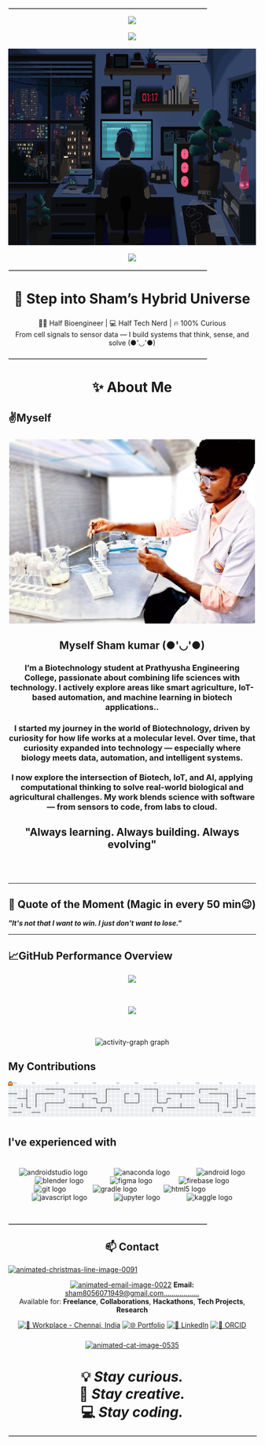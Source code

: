 <hr style="border: 1px solid #ccc; width: 80%;">
<p align="center">
  <img src="https://readme-typing-svg.demolab.com?font=DM+Serif+Text&size=50&pause=1000&color=7AA2F7&center=true&vCenter=true&width=1000&lines=Welcome!&repeat=false" />
</p>

  <p align="center">
  <img src="https://readme-typing-svg.demolab.com?font=DM+Serif+Text&size=50&pause=1000&color=7AA2F7&center=true&vCenter=true&width=1000&lines=Hi+there!+I'm+Sham+%F0%9F%91%8B&repeat=false" />
  </p>
<p align="center">
  <img height="400" src=".github/Asserts/9070324cdfc07c68d60eed0c39e77573.gif"
</p>
 <p align="center">
  <img src="https://readme-typing-svg.demolab.com?font=DM+Serif+Text&size=50&pause=1000&color=7AA2F7&center=true&vCenter=true&width=1000&lines=Biotech+Student+%7C+Tech+Researcher;Aims+great+exposure+in+Bioinformatics" />
  </p>
  
<hr style="border: 1px solid #ccc; width: 80%;">


<h1 align="center">🚀 Step into Sham’s Hybrid Universe</h1>


###

<p align="center">👨‍🔬 Half Bioengineer | 💻 Half Tech Nerd | 🔥 100% Curious<br>From cell signals to sensor data — I build systems that think, sense, and solve (●'◡'●)</p>

###

<hr style="border: 1px solid #ccc; width: 80%;">

<h1 align="center">✨ About Me</h1>

## ✌️Myself

###

<div align="center">
   <img src=".github/Asserts/WhatsApp_Image_2025-07-20_at_11.32.45_27d5e2b9-removebg-preview.png" width="500"/> 
</div>

###
<h2 align="center">  Myself Sham kumar (●'◡'●)</h2>
<h3 align="center">I’m a Biotechnology student at Prathyusha Engineering College, passionate about combining life sciences with technology. I actively explore areas like smart agriculture, IoT-based automation, and machine learning in biotech applications..</h3> 
<h3 align="center">I started my journey in the world of Biotechnology, driven by curiosity for how life works at a molecular level. Over time, that curiosity expanded into technology — especially where biology meets data, automation, and intelligent systems.<br><br>I now explore the intersection of Biotech, IoT, and AI, applying computational thinking to solve real-world biological and agricultural challenges. My work blends science with software — from sensors to code, from labs to cloud.</h3> 

###

<h2 align="center" <h3>"Always learning. Always building. Always evolving"<h3>

<p>&nbsp;&nbsp;&nbsp;&nbsp;&nbsp;</p>

###
<hr
<!-- quote-start -->



<h2 align="center">📜 Quote of the Moment (Magic in every 50 min😉)</h2>

<p align="center">

<strong><em>"It's not that I want to win. I just don't want to lose."</em></strong>

</p>



<!-- quote-end -->


<hr
  
###

<h2 align="left">📈GitHub Performance Overview</h2>
<div align="center">
  <img align=centre src="https://github-readme-stats.vercel.app/api?username=shamkumar06&hide_title=false&hide_rank=false&show_icons=true&include_all_commits=true&count_private=true&disable_animations=false&theme=tokyonight&locale=en&hide_border=false&order=1" height="200"   />
  <p>&nbsp;&nbsp;&nbsp;&nbsp;&nbsp;</p>
  <img align=centre src="https://streak-stats.demolab.com?user=shamkumar06&locale=en&mode=daily&theme=tokyonight&hide_border=false&border_radius=5&order=3" height="200"   />
  <p>&nbsp;&nbsp;&nbsp;&nbsp;&nbsp;</p>
  <img align=centre src="https://github-readme-activity-graph.vercel.app/graph?username=shamkumar06&radius=16&theme=tokyonight&area=true&order=50" height="300" alt="activity-graph graph"  />
</div>

###
<h2 align="left">My Contributions</h2>
<picture>
  <source media="(prefers-color-scheme: dark)" srcset="https://raw.githubusercontent.com/shamkumar06/shamkumar06/output/pacman-contribution-graph-dark.svg">
  <source media="(prefers-color-scheme: light)" srcset="https://raw.githubusercontent.com/shamkumar06/shamkumar06/output/pacman-contribution-graph.svg">
  <img alt="pacman contribution graph" src="https://raw.githubusercontent.com/shamkumar06/shamkumar06/output/pacman-contribution-graph.svg">
</picture>


###
<h2 align="left">I've experienced with</h2>

###
 <br clear="both">

<div align="center">
  <img src="https://cdn.jsdelivr.net/gh/devicons/devicon/icons/androidstudio/androidstudio-original.svg" height="62" alt="androidstudio logo"  />
  <img width="46" />
  <img src="https://cdn.jsdelivr.net/gh/devicons/devicon/icons/anaconda/anaconda-original.svg" height="62" alt="anaconda logo"  />
  <img width="46" />
  <img src="https://cdn.jsdelivr.net/gh/devicons/devicon/icons/android/android-original.svg" height="62" alt="android logo"  />
  <img width="46" />
  <img src="https://cdn.jsdelivr.net/gh/devicons/devicon/icons/blender/blender-original.svg" height="62" alt="blender logo"  />
  <img width="46" />
  <img src="https://cdn.jsdelivr.net/gh/devicons/devicon/icons/figma/figma-original.svg" height="62" alt="figma logo"  />
  <img width="46" />
  <img src="https://cdn.jsdelivr.net/gh/devicons/devicon/icons/firebase/firebase-plain.svg" height="62" alt="firebase logo"  />
  <img width="46" />
  <img src="https://cdn.jsdelivr.net/gh/devicons/devicon/icons/git/git-plain.svg" height="62" alt="git logo"  />
  <img width="46" />
  <img src="https://cdn.jsdelivr.net/gh/devicons/devicon/icons/gradle/gradle-original.svg" height="62" alt="gradle logo"  />
  <img width="46" />
  <img src="https://cdn.jsdelivr.net/gh/devicons/devicon/icons/html5/html5-original.svg" height="62" alt="html5 logo"  />
  <img width="46" />
  <img src="https://cdn.jsdelivr.net/gh/devicons/devicon/icons/javascript/javascript-original.svg" height="62" alt="javascript logo"  />
  <img width="46" />
  <img src="https://cdn.jsdelivr.net/gh/devicons/devicon/icons/jupyter/jupyter-original-wordmark.svg" height="62" alt="jupyter logo"  />
  <img width="46" />
  <img src="https://cdn.jsdelivr.net/gh/devicons/devicon/icons/kaggle/kaggle-original.svg" height="62" alt="kaggle logo"  />
</div>
<p>&nbsp;&nbsp;&nbsp;&nbsp;&nbsp;</p>

<hr style="border: 1px solid #ccc; width: 80%;">


<div align="center">

## 📫 Contact 

<div align="left">
<a href="https://www.animatedimages.org/cat-christmas-lines-1081.htm"><img src="https://www.animatedimages.org/data/media/1081/animated-christmas-line-image-0091.gif" border="0" alt="animated-christmas-line-image-0091" /></a>
</div>

<a href="https://www.animatedimages.org/cat-email-235.htm"><img src="https://www.animatedimages.org/data/media/235/animated-email-image-0022.gif" border="0" alt="animated-email-image-0022" /></a>
**Email:** [sham8056071949@gmail.com..................](mailto:sham8056071949@gmail.com)  
Available for: **Freelance**, **Collaborations**, **Hackathons**, **Tech Projects**, **Research**

[![📍 Workplace - Chennai, India](https://img.shields.io/badge/📍%20Workplace-Chennai%2C%20India-blueviolet)](https://www.google.com/maps/place/Chennai,+Tamil+Nadu/)
[![🌐 Portfolio](https://img.shields.io/badge/🌐%20Portfolio-Visit-blue)](https://shamkumar06.github.io/)
[![🔗 LinkedIn](https://img.shields.io/badge/🔗%20LinkedIn-Connect-blue?logo=linkedin)](https://www.linkedin.com/in/sham-kumar-1303b6365/)
[![🧬 ORCID](https://img.shields.io/badge/🧬%20ORCID-View-green?logo=orcid)](https://orcid.org/0009-0002-8689-5994)
</div>

###
<div align="center">
<a href="https://www.animatedimages.org/cat-cats-209.htm"><img src="https://www.animatedimages.org/data/media/209/animated-cat-image-0535.gif" border="0" alt="animated-cat-image-0535" /></a>

<h1>💡 <em>Stay curious.</em><br>
🎨 <em>Stay creative.</em><br>
💻 <em>Stay coding.</em></h1>

</div>

<hr style="border: 1px solid #ccc; width: 100%;">





